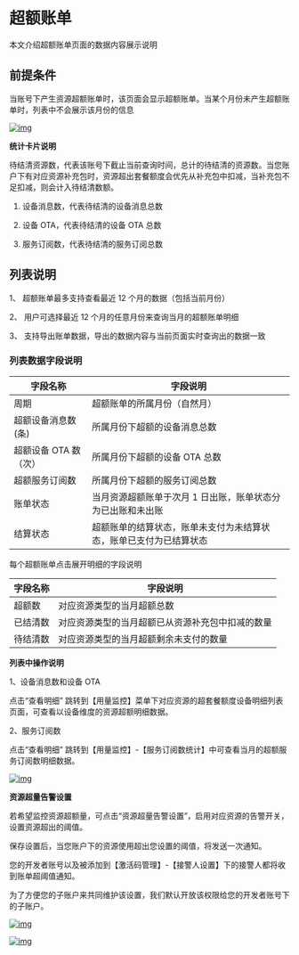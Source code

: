 # 超额账单

本文介绍超额账单页面的数据内容展示说明

## 前提条件

当账号下产生资源超额账单时，该页面会显示超额账单。当某个月份未产生超额账单时，列表中不会展示该月份的信息

<a data-fancybox title="img" href="/zh/guide/billcenter.png">![img](/zh/guide/billcenter.png)</a>

**统计卡片说明**

待结清资源数，代表该账号下截止当前查询时间，总计的待结清的资源数。当您账户下有对应资源补充包时，资源超出套餐额度会优先从补充包中扣减，当补充包不足扣减，则会计入待结清数额。

1.  设备消息数，代表待结清的设备消息总数

2.  设备 OTA，代表待结清的设备 OTA 总数

3.  服务订阅数，代表待结清的服务订阅总数

## 列表说明

1、 超额账单最多支持查看最近 12 个月的数据（包括当前月份）

2、 用户可选择最近 12 个月的任意月份来查询当月的超额账单明细

3、 支持导出账单数据，导出的数据内容与当前页面实时查询出的数据一致

### 列表数据字段说明

| **字段名称**          | **字段说明**                                                       |
| --------------------- | ------------------------------------------------------------------ |
| 周期                  | 超额账单的所属月份（自然月）                                       |
| 超额设备消息数(条)    | 所属月份下超额的设备消息总数                                       |
| 超额设备 OTA 数（次） | 所属月份下超额的设备 OTA 总数                                      |
| 超额服务订阅数        | 所属月份下超额的服务订阅总数                                       |
| 账单状态              | 当月资源超额账单于次月 1 日出账，账单状态分为已出账和未出账        |
| 结算状态              | 超额账单的结算状态，账单未支付为未结算状态，账单已支付为已结算状态 |

每个超额账单点击展开明细的字段说明

| **字段名称** | **字段说明**                                     |
| ------------ | ------------------------------------------------ |
| 超额数       | 对应资源类型的当月超额总数                       |
| 已结清数     | 对应资源类型的当月超额已从资源补充包中扣减的数量 |
| 待结清数     | 对应资源类型的当月超额剩余未支付的数量           |

**列表中操作说明**

1、设备消息数和设备 OTA

点击“查看明细” 跳转到【用量监控】菜单下对应资源的超套餐额度设备明细列表页面，可查看以设备维度的资源超额明细数据。

2、服务订阅数

点击“查看明细” 跳转到【用量监控】-【服务订阅数统计】中可查看当月的超额服务订阅数明细数据。

<a data-fancybox title="img" href="/zh/guide/license-statistics-20.jpg">![img](/zh/guide/license-statistics-20.jpg)</a>

**资源超量告警设置**

若希望监控资源超额量，可点击“资源超量告警设置”，启用对应资源的告警开关，设置资源超出的阈值。

保存设置后，当您账户下的资源使用超出您设置的阈值，将发送一次通知。

您的开发者账号以及被添加到【激活码管理】-【接警人设置】下的接警人都将收到账单超阈值通知。

为了方便您的子账户来共同维护该设置，我们默认开放该权限给您的开发者账号下的子账户。

<a data-fancybox title="img" href="/zh/guide/license-statistics-21.jpg">![img](/zh/guide/license-statistics-21.jpg)</a>

<a data-fancybox title="img" href="/zh/guide/license-statistics-22.jpg">![img](/zh/guide/license-statistics-22.jpg)</a>
